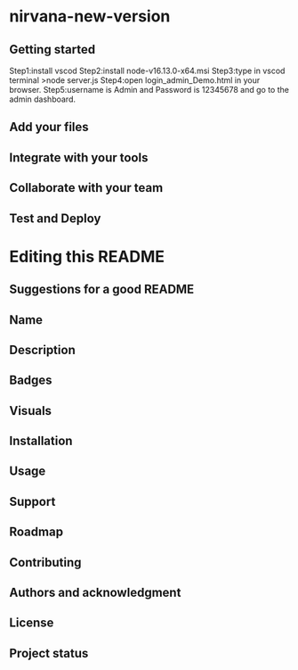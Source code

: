 # nirvana-new-version

## Getting started
Step1:install vscod
Step2:install node-v16.13.0-x64.msi
Step3:type in vscod terminal >node server.js
Step4:open login_admin_Demo.html in your browser.
Step5:username is Admin  and Password is 12345678 and go to  the admin dashboard.
## Add your files

## Integrate with your tools

## Collaborate with your team

## Test and Deploy

# Editing this README

## Suggestions for a good README

## Name

## Description

## Badges

## Visuals

## Installation

## Usage

## Support

## Roadmap

## Contributing

## Authors and acknowledgment

## License

## Project status
